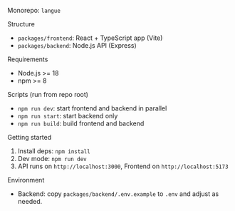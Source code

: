 Monorepo: `langue`

Structure
- `packages/frontend`: React + TypeScript app (Vite)
- `packages/backend`: Node.js API (Express)

Requirements
- Node.js >= 18
- npm >= 8

Scripts (run from repo root)
- `npm run dev`: start frontend and backend in parallel
- `npm run start`: start backend only
- `npm run build`: build frontend and backend

Getting started
1. Install deps: `npm install`
2. Dev mode: `npm run dev`
3. API runs on `http://localhost:3000`, Frontend on `http://localhost:5173`

Environment
- Backend: copy `packages/backend/.env.example` to `.env` and adjust as needed.
